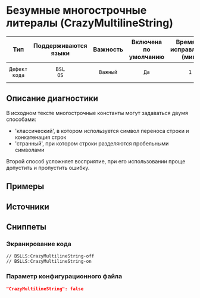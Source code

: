 # Безумные многострочные литералы (CrazyMultilineString)

|      Тип      |    Поддерживаются<br>языки    | Важность |    Включена<br>по умолчанию    |    Время на<br>исправление (мин)    |                             Теги                             |
|:-------------:|:-----------------------------:|:--------:|:------------------------------:|:-----------------------------------:|:------------------------------------------------------------:|
| `Дефект кода` |         `BSL`<br>`OS`         | `Важный` |              `Да`              |                 `1`                 |       `badpractice`<br>`suspicious`<br>`unpredictable`       |

<!-- Блоки выше заполняются автоматически, не трогать -->
## Описание диагностики
<!-- Описание диагностики заполняется вручную. Необходимо понятным языком описать смысл и схему работу -->

В исходном тексте многострочные константы могут задаваться двумя способами: 
- 'классический', в котором используется символ переноса строки и конкатенация строк 
- 'странный', при котором строки разделяются пробельными символами

Второй способ усложняет восприятие, при его использовании проще допустить и пропустить ошибку.

## Примеры
<!-- В данном разделе приводятся примеры, на которые диагностика срабатывает, а также можно привести пример, как можно исправить ситуацию -->

## Источники
<!-- Необходимо указывать ссылки на все источники, из которых почерпнута информация для создания диагностики -->
<!-- Примеры источников

* Источник: [Стандарт: Тексты модулей](https://its.1c.ru/db/v8std#content:456:hdoc)
* Полезная информация: [Отказ от использования модальных окон](https://its.1c.ru/db/metod8dev#content:5272:hdoc)
* Источник: [Cognitive complexity, ver. 1.4](https://www.sonarsource.com/docs/CognitiveComplexity.pdf) -->

## Сниппеты

<!-- Блоки ниже заполняются автоматически, не трогать -->
### Экранирование кода

```bsl
// BSLLS:CrazyMultilineString-off
// BSLLS:CrazyMultilineString-on
```

### Параметр конфигурационного файла

```json
"CrazyMultilineString": false
```
